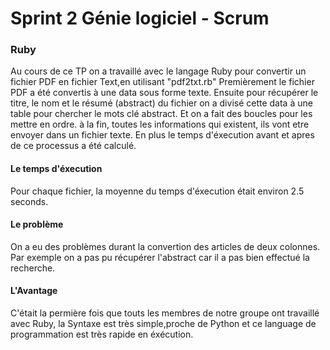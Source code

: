 # Sprint 2 Génie logiciel - Scrum

### Ruby

Au cours de ce TP on a travaillé avec le langage Ruby pour convertir un fichier PDF en fichier Text,en utilisant "pdf2txt.rb"
Premièrement le fichier PDF a été convertis à une data sous forme texte. Ensuite pour récupérer le titre, le nom et le résumé (abstract) du fichier on a divisé cette data à une table pour chercher le mots clé abstract.
Et on a fait des boucles pour les mettre en ordre.
à la fin, toutes les informations qui existent, ils vont etre envoyer dans un fichier texte.
En plus le temps d'éxecution avant et apres de ce processus a été calculé.

#### Le temps d'éxecution

Pour chaque fichier, la moyenne du temps d'éxecution était environ 2.5 seconds.

#### Le problème

On a eu des problèmes durant la convertion des articles de deux colonnes.
Par exemple on a pas pu récupérer l'abstract car il a pas bien effectué la recherche.

#### L'Avantage

C'était la permière fois que touts les membres de notre groupe ont travaillé avec Ruby, la Syntaxe est très simple,proche de Python et ce language de programmation est très rapide en éxécution.

